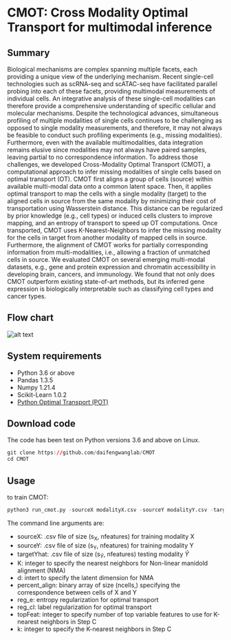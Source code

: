 # CMOT: Cross Modality Optimal Transport for multimodal inference

## Summary
Biological mechanisms are complex spanning multiple facets, each providing a unique view of the underlying mechanism. Recent single-cell technologies such as scRNA-seq and scATAC-seq have facilitated parallel probing into each of these facets, providing multimodal measurements of individual cells. An integrative analysis of these single-cell modalities can therefore provide a comprehensive understanding of specific cellular and molecular mechanisms. Despite the technological advances, simultaneous profiling of multiple modalities of single cells continues to be challenging as opposed to single modality measurements, and therefore, it may not always be feasible to conduct such profiling experiments (e.g., missing modalities). Furthermore, even with the available multimodalities, data integration remains elusive since modalities may not always have paired samples, leaving partial to no correspondence information. 
To address those challenges, we developed Cross-Modality Optimal Transport (CMOT), a computational approach to infer missing modalities of single cells based on optimal transport (OT). CMOT first aligns a group of cells (source) within available multi-modal data onto a common latent space. Then, it applies optimal transport to map the cells with a single modality (target) to the aligned cells in source from the same modality by minimizing their cost of transportation using Wasserstein distance. This distance can be regularized by prior knowledge (e.g., cell types) or induced cells clusters to improve mapping, and an entropy of transport to speed up OT computations. Once transported, CMOT uses K-Nearest-Neighbors to infer the missing modality for the cells in target from another modality of mapped cells in source. Furthermore, the alignment of CMOT works for partially corresponding information from multi-modalities, i.e., allowing a fraction of unmatched cells in source. We evaluated CMOT on several emerging multi-modal datasets, e.g., gene and protein expression and chromatin accessibility in developing brain, cancers, and immunology. We found that not only does CMOT outperform existing state-of-art methods, but its inferred gene expression is biologically interpretable such as classifying cell types and cancer types. 

## Flow chart
![alt text](https://github.com/sayali7/CMOT/blob/main/src/Fig1.png)

## System requirements
* Python 3.6 or above
* Pandas 1.3.5
* Numpy 1.21.4
* Scikit-Learn 1.0.2
* [Python Optimal Transport (POT)](https://pythonot.github.io/)

## Download code
The code has been test on Python versions 3.6 and above on Linux.
```r
git clone https://github.com/daifengwanglab/CMOT
cd CMOT
```
## Usage
to train CMOT:
```r
python3 run_cmot.py -sourceX modalityX.csv -sourceY modalityY.csv -targetYhat modalityYhat.csv -K 5 -d 10 -percent_align paMat -reg_e 1e-01 reg_cl 1e00 topFeat 50 k 10
```
The command line arguments are:
* sourceX: .csv file of size (s<sub>X</sub>, nfeatures) for training modality X 
* sourceY: .csv file of size (s<sub>Y</sub>, nfeatures) for training modality Y
* targetYhat: .csv file of size (s<sub>$\widehat{Y}$</sub>, nfeatures) testing modality $\widehat{Y}$
* K: integer to specify the nearest neighbors for Non-linear manidold alignment (NMA)
* d: intert to specify the latent dimension for NMA
* percent_align: binary array of size (ncells,) specifying the correspondence between cells of X and Y
* reg_e: entropy regularization for optimal transport
* reg_cl: label regularization for optimal transport
* topFeat: integer to specify number of top variable features to use for K-nearest neighbors in Step C
* k: integer to specify the K-nearest neighbors in Step C
